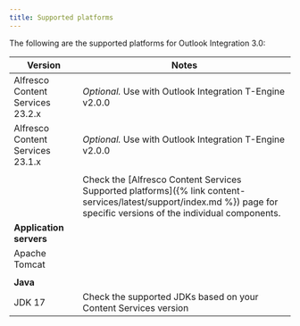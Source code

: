 ```yaml
---
title: Supported platforms
---
```


The following are the supported platforms for Outlook Integration 3.0:

| Version | Notes |
| ------- | ----- |
| Alfresco Content Services 23.2.x | *Optional.* Use with Outlook Integration T-Engine v2.0.0 |
| Alfresco Content Services 23.1.x | *Optional.* Use with Outlook Integration T-Engine v2.0.0 |
| | |
| | Check the [Alfresco Content Services Supported platforms]({% link content-services/latest/support/index.md %}) page for specific versions of the individual components. |
| **Application servers** | |
| Apache Tomcat | |
| | |
| **Java** | |
| JDK 17 | Check the supported JDKs based on your Content Services version |
